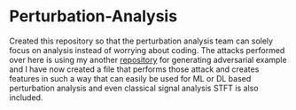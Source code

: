 # Perturbation-Analysis

Created this repository so that the perturbation analysis team can solely focus on analysis instead of worrying about coding. The attacks performed over here is using my another [repository](https://github.com/hammaad2002/ASRAdversarialAttacks) for generating adversarial example and I have now created a file that performs those attack and creates features in such a way that can easily be used for ML or DL based perturbation analysis and even classical signal analysis STFT is also included.
